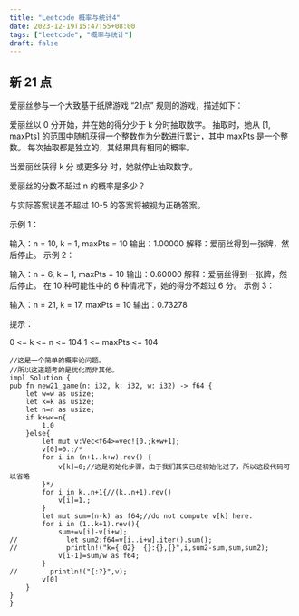 ```yaml
---
title: "Leetcode 概率与统计4"
date: 2023-12-19T15:47:55+08:00
tags: ["leetcode", "概率与统计"]
draft: false
---
```


## 新 21 点

爱丽丝参与一个大致基于纸牌游戏 “21点” 规则的游戏，描述如下：

爱丽丝以 0 分开始，并在她的得分少于 k 分时抽取数字。 抽取时，她从 [1, maxPts] 的范围中随机获得一个整数作为分数进行累计，其中 maxPts 是一个整数。 每次抽取都是独立的，其结果具有相同的概率。

当爱丽丝获得 k 分 或更多分 时，她就停止抽取数字。

爱丽丝的分数不超过 n 的概率是多少？

与实际答案误差不超过 10-5 的答案将被视为正确答案。

 
示例 1：

输入：n = 10, k = 1, maxPts = 10
输出：1.00000
解释：爱丽丝得到一张牌，然后停止。
示例 2：

输入：n = 6, k = 1, maxPts = 10
输出：0.60000
解释：爱丽丝得到一张牌，然后停止。 在 10 种可能性中的 6 种情况下，她的得分不超过 6 分。
示例 3：

输入：n = 21, k = 17, maxPts = 10
输出：0.73278
 

提示：

0 <= k <= n <= 104
1 <= maxPts <= 104

```
//这是一个简单的概率论问题。
//所以这道题考的是优化而非其他。
impl Solution {
pub fn new21_game(n: i32, k: i32, w: i32) -> f64 {
    let w=w as usize;
    let k=k as usize;
    let n=n as usize;
    if k+w<=n{
        1.0
    }else{
        let mut v:Vec<f64>=vec![0.;k+w+1];
        v[0]=0.;/*
        for i in (n+1..k+w).rev() {
            v[k]=0;//这是初始化步骤，由于我们其实已经初始化过了，所以这段代码可以省略
        }*/
        for i in k..n+1{//(k..n+1).rev()
            v[i]=1.;
        }
        let mut sum=(n-k) as f64;//do not compute v[k] here.
        for i in (1..k+1).rev(){
            sum+=v[i]-v[i+w];
//            let sum2:f64=v[i..i+w].iter().sum();
//            println!("k={:02}  {}:{},{}",i,sum2-sum,sum,sum2);
            v[i-1]=sum/w as f64;
        }
//        println!("{:?}",v);
        v[0]
    }
}
}
```